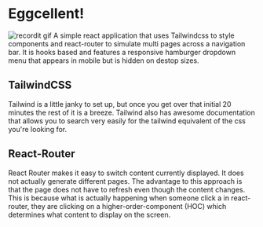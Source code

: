 # Eggcellent!

![recordit gif](http://g.recordit.co/bEk1DrZHul.gif)
A simple react application that uses Tailwindcss to style components and react-router to simulate multi pages across a navigation bar. It is hooks based and features a responsive hamburger dropdown menu that appears in mobile but is hidden on destop sizes. 

## TailwindCSS

Tailwind is a little janky to set up, but once you get over that initial 20 minutes the rest of it is a breeze. Tailwind also has awesome documentation that allows you to search very easily for the tailwind equivalent of the css you're looking for.

## React-Router

React Router makes it easy to switch content currently displayed. It does not actually generate different pages. The advantage to this approach is that the page does not have to refresh even though the content changes. This is because what is actually happening when someone click a <Link> in react-router, they are clicking on a higher-order-component (HOC) which determines what content to display on the screen. 
